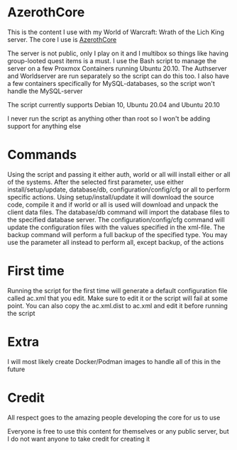 # AzerothCore
This is the content I use with my World of Warcraft: Wrath of the Lich King server. The core I use is [AzerothCore](https://github.com/azerothcore/azerothcore-wotlk)

The server is not public, only I play on it and I multibox so things like having group-looted quest items is a must. I use the Bash script to manage the server on a few Proxmox Containers running Ubuntu 20.10. The Authserver and Worldserver are run separately so the script can do this too. I also have a few containers specifically for MySQL-databases, so the script won't handle the MySQL-server

The script currently supports Debian 10, Ubuntu 20.04 and Ubuntu 20.10

I never run the script as anything other than root so I won't be adding support for anything else

# Commands
Using the script and passing it either auth, world or all will install either or all of the systems. After the selected first parameter, use either install/setup/update, database/db, configuration/config/cfg or all to perform specific actions. Using setup/install/update it will download the source code, compile it and if world or all is used will download and unpack the client data files. The database/db command will import the database files to the specified database server. The configuration/config/cfg command will update the configuration files with the values specified in the xml-file. The backup command will perform a full backup of the specified type. You may use the parameter all instead to perform all, except backup, of the actions

# First time
Running the script for the first time will generate a default configuration file called ac.xml that you edit. Make sure to edit it or the script will fail at some point. You can also copy the ac.xml.dist to ac.xml and edit it before running the script

# Extra
I will most likely create Docker/Podman images to handle all of this in the future

# Credit
All respect goes to the amazing people developing the core for us to use

Everyone is free to use this content for themselves or any public server, but I do not want anyone to take credit for creating it
